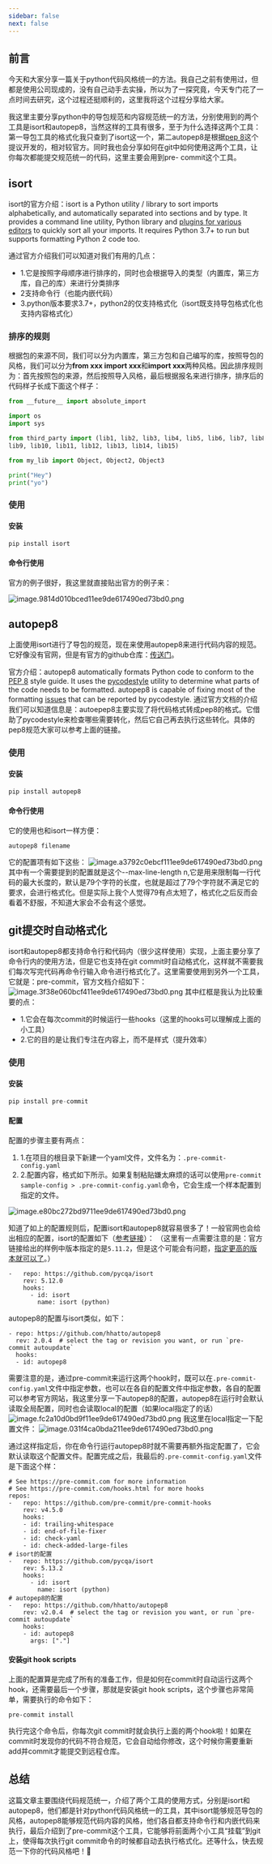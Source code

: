 ```yaml
---
sidebar: false
next: false
---
```

<BlogInfo/>

## 前言

今天和大家分享一篇关于python代码风格统一的方法。我自己之前有使用过，但都是使用公司现成的，没有自己动手去实操，所以为了一探究竟，今天专门花了一点时间去研究，这个过程还挺顺利的，这里我将这个过程分享给大家。

我这里主要分享python中的导包规范和内容规范统一的方法，分别使用到的两个工具是isort和autopep8，当然这样的工具有很多，至于为什么选择这两个工具：第一导包工具的格式化我只查到了isort这一个，第二autopep8是根据[pep 8](https://peps.python.org/pep-0008/)这个提议开发的，相对较官方。同时我也会分享如何在git中如何使用这两个工具，让你每次都能提交规范统一的代码，这里主要会用到pre- commit这个工具。

## isort

isort的官方介绍：isort is a Python utility / library to sort imports alphabetically, and automatically separated into sections and by type. It provides a command line utility, Python library and [plugins for various editors](https://github.com/pycqa/isort/wiki/isort-Plugins) to quickly sort all your imports. It requires Python 3.7+ to run but supports formatting Python 2 code too.

通过官方介绍我们可以知道对我们有用的几点：

* 1.它是按照字母顺序进行排序的，同时也会根据导入的类型（内置库，第三方库，自己的库）来进行分类排序
* 2支持命令行（也能内嵌代码）
* 3.python版本要求3.7+，python2的仅支持格式化（isort既支持导包格式化也支持内容格式化）

### 排序的规则

根据包的来源不同，我们可以分为内置库，第三方包和自己编写的库，按照导包的风格，我们可以分为**from xxx import xxx**和**import xxx**两种风格。因此排序规则为：首先按照包的来源，然后按照导入风格，最后根据报名来进行排序，排序后的代码样子长成下面这个样子：

```python
from __future__ import absolute_import

import os
import sys

from third_party import (lib1, lib2, lib3, lib4, lib5, lib6, lib7, lib8,
lib9, lib10, lib11, lib12, lib13, lib14, lib15)

from my_lib import Object, Object2, Object3

print("Hey")
print("yo")
```

### 使用

#### 安装

```python
pip install isort
```

#### 命令行使用

官方的例子很好，我这里就直接贴出官方的例子来：

![image.9814d010bced11ee9de617490ed73bd0.png](http://www.lll.plus/media/image/2024/01/27/image.9814d010bced11ee9de617490ed73bd0.png)

## autopep8

上面使用isort进行了导包的规范，现在来使用autopep8来进行代码内容的规范。
它好像没有官网，但是有官方的github仓库：[传送门](https://github.com/hhatto/autopep8?tab=readme-ov-file#usage)。

官方介绍：autopep8 automatically formats Python code to conform to the [PEP 8](https://www.python.org/dev/peps/pep-0008/) style guide. It uses the [pycodestyle](https://github.com/PyCQA/pycodestyle) utility to determine what parts of the code needs to be formatted. autopep8 is capable of fixing most of the formatting [issues](https://pycodestyle.readthedocs.org/en/latest/intro.html#error-codes) that can be reported by pycodestyle.
通过官方文档的介绍我们可以知道信息是：autoepep8主要实现了将代码格式转成pep8的格式。它借助了pycodestyle来检查哪些需要转化，然后它自己再去执行这些转化。具体的pep8规范大家可以参考上面的链接。

### 使用

#### 安装

```python
pip install autopep8
```

#### 命令行使用

它的使用也和isort一样方便：

```shell
autopep8 filename
```

它的配置项有如下这些：
![image.a3792c0ebcf111ee9de617490ed73bd0.png](http://www.lll.plus/media/image/2024/01/27/image.a3792c0ebcf111ee9de617490ed73bd0.png)
其中有一个需要提到的配置就是这个--max-line-length n,它是用来限制每一行代码的最大长度的，默认是79个字符的长度，也就是超过了79个字符就不满足它的要求，会进行格式化。但是实际上我个人觉得79有点太短了，格式化之后反而会看着不舒服，不知道大家会不会有这个感觉。

## git提交时自动格式化

isort和autopep8都支持命令行和代码内（很少这样使用）实现，上面主要分享了命令行内的使用方法，但是它也支持在git commit时自动格式化，这样就不需要我们每次写完代码再命令行输入命令进行格式化了。这里需要使用到另外一个工具，它就是：pre-commit，官方文档介绍如下：
![image.3f38e060bcf411ee9de617490ed73bd0.png](http://www.lll.plus/media/image/2024/01/27/image.3f38e060bcf411ee9de617490ed73bd0.png)
其中红框是我认为比较重要的点：

* 1.它会在每次commit的时候运行一些hooks（这里的hooks可以理解成上面的小工具）
* 2.它的目的是让我们专注在内容上，而不是样式（提升效率）

### 使用

#### 安装

```python
pip install pre-commit
```

#### 配置

配置的步骤主要有两点：

1. 1.在项目的根目录下新建一个yaml文件，文件名为：`.pre-commit-config.yaml`
2. 2.配置内容，格式如下所示。如果复制粘贴嫌太麻烦的话可以使用`pre-commit sample-config > .pre-commit-config.yaml`命令，它会生成一个样本配置到指定的文件。

![image.e80bc272bd9711ee9de617490ed73bd0.png](http://www.lll.plus/media/image/2024/01/28/image.e80bc272bd9711ee9de617490ed73bd0.png)

知道了如上的配置规则后，配置isort和autopep8就容易很多了！一般官网也会给出相应的配置，isort的配置如下（[参考链接](https://pycqa.github.io/isort/docs/configuration/pre-commit.html)）：
（这里有一点需要注意的是：官方链接给出的样例中版本指定的是`5.11.2`，但是这个可能会有问题，[指定更高的版本就可以了](https://www.learnfk.com/question/python/75269700.html#google_vignette)。）

```shell
-   repo: https://github.com/pycqa/isort
    rev: 5.12.0
    hooks:
      - id: isort
        name: isort (python)
```

autopep8的配置与isort类似，如下：

```shell
- repo: https://github.com/hhatto/autopep8
  rev: 2.0.4  # select the tag or revision you want, or run `pre-commit autoupdate`
  hooks:
  - id: autopep8
```

需要注意的是，通过pre-commit来运行这两个hook时，既可以在`.pre-commit-config.yaml`文件中指定参数，也可以在各自的配置文件中指定参数，各自的配置可以参考官方网站，我这里分享一下autopep8的配置，autopep8在运行时会默认读取全局配置，同时也会读取local的配置（如果local指定了的话）
![image.fc2a10d0bd9f11ee9de617490ed73bd0.png](http://www.lll.plus/media/image/2024/01/28/image.fc2a10d0bd9f11ee9de617490ed73bd0.png)
我这里在local指定一下配置文件：
![image.031f4ca0bda211ee9de617490ed73bd0.png](http://www.lll.plus/media/image/2024/01/28/image.031f4ca0bda211ee9de617490ed73bd0.png)

通过这样指定后，你在命令行运行autopep8时就不需要再额外指定配置了，它会默认读取这个配置文件。配置完成之后，我最后的`.pre-commit-config.yaml`文件是下面这个样：

```shell
# See https://pre-commit.com for more information
# See https://pre-commit.com/hooks.html for more hooks
repos:
-   repo: https://github.com/pre-commit/pre-commit-hooks
    rev: v4.5.0
    hooks:
    - id: trailing-whitespace
    - id: end-of-file-fixer
    - id: check-yaml
    - id: check-added-large-files
# isort的配置
-   repo: https://github.com/pycqa/isort
    rev: 5.13.2
    hooks:
      - id: isort
        name: isort (python)
# autopep8的配置
-   repo: https://github.com/hhatto/autopep8
    rev: v2.0.4  # select the tag or revision you want, or run `pre-commit autoupdate`
    hooks:
    - id: autopep8
      args: ["."]
```

#### 安装git hook scripts

上面的配置算是完成了所有的准备工作，但是如何在commit时自动运行这两个hook，还需要最后一个步骤，那就是安装git hook scripts，这个步骤也非常简单，需要执行的命令如下：

```shell
pre-commit install
```

执行完这个命令后，你每次git commit时就会执行上面的两个hook啦！如果在commit时发现你的代码不符合规范，它会自动给你修改，这个时候你需要重新add并commit才能提交到远程仓库。

## 总结

这篇文章主要围绕代码规范统一，介绍了两个工具的使用方式，分别是isort和autopep8，他们都是针对python代码风格统一的工具，其中isort能够规范导包的风格，autopep8能够规范代码内容的风格，他们各自都支持命令行和内嵌代码来执行，最后介绍到了pre-commit这个工具，它能够将前面两个小工具“挂载”到git上，使得每次执行git commit命令的时候都自动去执行格式化。还等什么，快去规范一下你的代码风格吧！👻

<ActionBox />
        
<style>#top-box {margin-top:0.5rem!important;}</style>